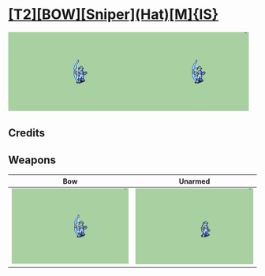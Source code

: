 # [\[T2\]\[BOW\]\[Sniper\]\(Hat\)\[M\]{IS}](./%5BT2%5D%5BBOW%5D%5BSniper%5D(Hat)%5BM%5D%7BIS%7D)

<img src="./5.%20Bow/Bow_000.png" alt="[T2][BOW][Sniper](Hat)[M]{IS} standing" />

## Credits



## Weapons


|Bow |Unarmed |
|  :---: | :---: |
| <img alt="Bow animation" src="./5.%20Bow/Bow.gif" /> | <img alt="Unarmed animation" src="./8.%20Unarmed/Unarmed.gif" /> |

